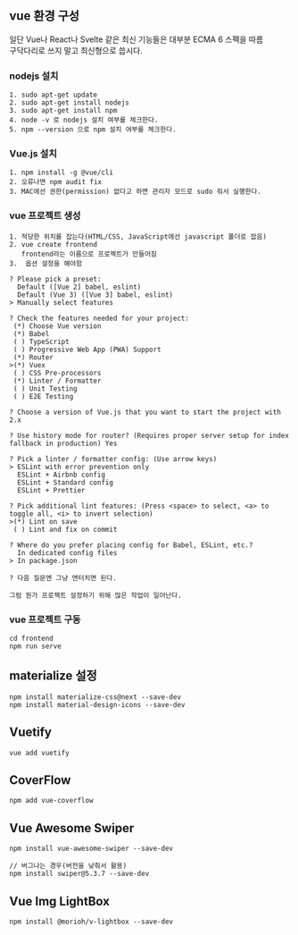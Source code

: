 ## vue 환경 구성

일단 Vue나 React나 Svelte 같은 최신 기능들은 대부분 ECMA 6 스펙을 따름  
구닥다리로 쓰지 말고 최신형으로 씁시다.  

### nodejs 설치

```make
1. sudo apt-get update
2. sudo apt-get install nodejs
3. sudo apt-get install npm
4. node -v 로 nodejs 설치 여부를 체크한다.
5. npm --version 으로 npm 설치 여부를 체크한다.
```

### Vue.js 설치

```make
1. npm install -g @vue/cli
2. 오류나면 npm audit fix
3. MAC에선 권한(permission) 없다고 하면 관리자 모드로 sudo 줘서 실행한다.
```

### vue 프로젝트 생성

```make
1. 적당한 위치를 잡는다(HTML/CSS, JavaScript에선 javascript 폴더로 잡음)
2. vue create frontend
   frontend라는 이름으로 프로젝트가 만들어짐
3.  옵션 설정을 해야함

? Please pick a preset:
  Default ([Vue 2] babel, eslint)
  Default (Vue 3) ([Vue 3] babel, eslint)
> Manually select features

? Check the features needed for your project:
 (*) Choose Vue version
 (*) Babel
 ( ) TypeScript
 ( ) Progressive Web App (PWA) Support
 (*) Router
>(*) Vuex
 ( ) CSS Pre-processors
 (*) Linter / Formatter
 ( ) Unit Testing
 ( ) E2E Testing
 
? Choose a version of Vue.js that you want to start the project with 2.x

? Use history mode for router? (Requires proper server setup for index fallback in production) Yes

? Pick a linter / formatter config: (Use arrow keys)
> ESLint with error prevention only
  ESLint + Airbnb config
  ESLint + Standard config
  ESLint + Prettier
  
? Pick additional lint features: (Press <space> to select, <a> to toggle all, <i> to invert selection)
>(*) Lint on save
 ( ) Lint and fix on commit
 
? Where do you prefer placing config for Babel, ESLint, etc.?
  In dedicated config files
> In package.json

? 다음 질문엔 그냥 앤터치면 된다.

그럼 뭔가 프로젝트 설정하기 위해 많은 작업이 일어난다.
```

### vue 프로젝트 구동

```make
cd frontend
npm run serve
```

## materialize 설정

```make
npm install materialize-css@next --save-dev
npm install material-design-icons --save-dev
```

## Vuetify

```make
vue add vuetify
```

## CoverFlow

```make
npm add vue-coverflow
```

## Vue Awesome Swiper

```make
npm install vue-awesome-swiper --save-dev

// 버그나는 경우(버전을 낮춰서 활용)
npm install swiper@5.3.7 --save-dev
```

## Vue Img LightBox

```make
npm install @morioh/v-lightbox --save-dev
```
